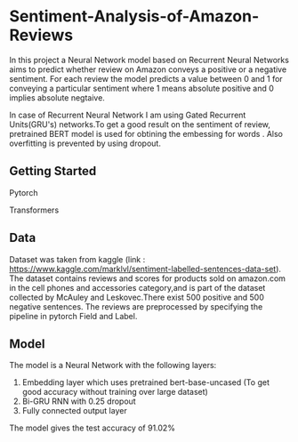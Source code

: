 # Sentiment-Analysis-of-Amazon-Reviews
In this project a Neural Network model based on Recurrent Neural Networks aims to predict whether review on Amazon conveys a positive or a negative sentiment. For each review the model predicts a value between 0 and 1 for conveying a particular sentiment where 1 means absolute positive and 0 implies absolute negtaive.

In case of Recurrent Neural Network I am using Gated Recurrent Units(GRU's) networks.To get a good result on the sentiment of review, pretrained BERT model is used for obtining the embessing for words . Also overfitting is prevented by using dropout.
## Getting Started
Pytorch 

Transformers

## Data
Dataset was taken from kaggle (link : https://www.kaggle.com/marklvl/sentiment-labelled-sentences-data-set).
The dataset contains reviews and scores for products sold on amazon.com in the cell phones and accessories category,and is part of the dataset collected by McAuley and Leskovec.There exist 500 positive and 500 negative sentences.
The reviews are preprocessed by specifying the pipeline in pytorch Field and Label.
## Model
The model is a Neural Network with the following layers:
1. Embedding layer which uses pretrained bert-base-uncased (To get good accuracy without training over large dataset)
2. Bi-GRU RNN with 0.25 dropout 
3. Fully connected output layer

The model gives the test accuracy of 91.02%
